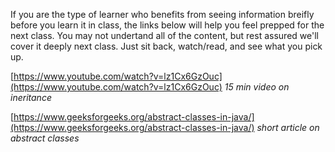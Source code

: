 If you are the type of learner who benefits from seeing information breifly before you learn it in class, the links below will help you feel prepped for the next class. You may not undertand all of the content, but rest assured we'll cover it deeply next class. Just sit back, watch/read, and see what you pick up. 

[https://www.youtube.com/watch?v=lz1Cx6GzOuc](https://www.youtube.com/watch?v=lz1Cx6GzOuc) _15 min video on ineritance_

[https://www.geeksforgeeks.org/abstract-classes-in-java/](https://www.geeksforgeeks.org/abstract-classes-in-java/) _short article on abstract classes_